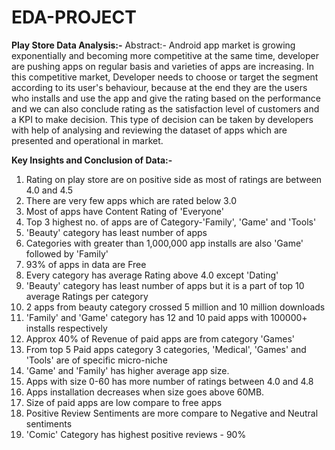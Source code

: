 # EDA-PROJECT
**Play Store Data Analysis:-**
Abstract:- Android app market is growing exponentially and becoming more competitive at the same time, developer are pushing apps on regular basis and varieties of apps are increasing. In this competitive market, Developer needs to choose or target the segment according to its user's behaviour, because at the end they are the users who installs and use the app and give the rating based on the performance and we can also conclude rating as the satisfaction level of customers and a KPI to make decision. This type of decision can be taken by developers with help of analysing and reviewing the dataset of apps which are presented and operational in market.

**Key Insights and Conclusion of Data:-**
1. Rating on play store are on positive side as most of ratings are between 4.0 and 4.5
2. There are very few apps which are rated below 3.0
3. Most of apps have Content Rating of 'Everyone'
4. Top 3 highest no. of apps are of Category-'Family', 'Game' and 'Tools'
5. 'Beauty' category has least number of apps
6. Categories with greater than 1,000,000 app installs are also 'Game' followed by 'Family'
7. 93% of apps in data are Free
8. Every category has average Rating above 4.0 except 'Dating'
9. 'Beauty' category has least number of apps but it is a part of top 10 average Ratings per category
10. 2 apps from beauty category crossed 5 million and 10 million downloads
11. 'Family' and 'Game' category has 12 and 10 paid apps with 100000+ installs respectively
12. Approx 40% of Revenue of paid apps are from category 'Games'
13. From top 5 Paid apps category 3 categories, 'Medical', 'Games' and 'Tools' are of specific micro-niche
14. 'Game' and 'Family' has higher average app size.
15. Apps with size 0-60 has more number of ratings between 4.0 and 4.8
16. Apps installation decreases when size goes above 60MB.
17. Size of paid apps are low compare to free apps
18. Positive Review Sentiments are more compare to Negative and Neutral sentiments
19. 'Comic' Category has highest positive reviews - 90%

